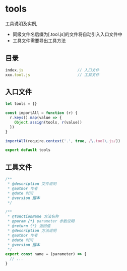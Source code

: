 # tools

工具说明及实例,
* 同级文件名后缀为[.tool.js]的文件将自动引入入口文件中
* 工具文件需要导出工具方法

## 目录

```javascript
index.js						// 入口文件
xxx.tool.js						// 工具文件
```

## 入口文件

```javascript
let tools = {}

const importAll = function (r) {
  r.keys().map(value => {
    Object.assign(tools, r(value))
  })
}

importAll(require.context('.', true, /\.tool\.js/))

export default tools
```

## 工具文件

```javascript
/**
 * @description 文件说明
 * @author 作者
 * @date 时间
 * @version 版本
 */

/**
 * @functionName 方法名称
 * @param {*} parameter 参数说明
 * @return {*} 返回值
 * @description 方法说明
 * @author 作者
 * @date 时间
 * @version 版本
 */
export const name = (parameter) => {
  // ...
}
```